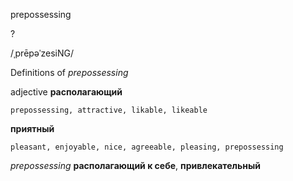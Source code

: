 prepossessing

?

/ˌprēpəˈzesiNG/

Definitions of _prepossessing_

adjective
**располагающий**

    prepossessing, attractive, likable, likeable
**приятный**

    pleasant, enjoyable, nice, agreeable, pleasing, prepossessing

_prepossessing_
**располагающий к себе**, **привлекательный**